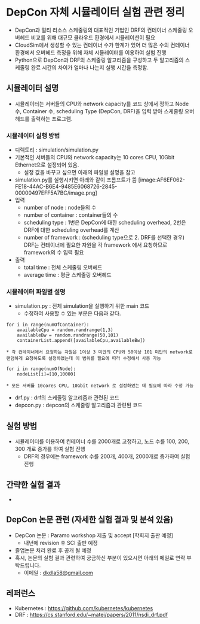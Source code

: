 # DepCon 자체 시뮬레이터 실험 관련 정리
* DepCon과 멀티 리소스 스케줄링의 대표적인 기법인 DRF의 컨테이너 스케줄링 오버헤드 비교를 위해 대규모 클라우드 환경에서 시뮬레이션이 필요
* CloudSim에서 생성할 수 있는 컨테이너 수가 한계가 있어 더 많은 수의 컨테이너 환경에서 오버헤드 측정을 위해 자체 시뮬레이터를 이용하여 실험 진행
* Python으로 DepCon과 DRF의 스케줄링 알고리즘을 구성하고 두 알고리즘의 스케줄링 완료 시간의 차이가 얼마나 나는지 실행 시간을 측정함.

## 시뮬레이터 설명
* 시뮬레이터는 서버들의 CPU와 network capacity를 코드 상에서 정하고 Node 수, Container 수, scheduling Type (DepCon, DRF)을 입력 받아 스케줄링 오버헤드를 출력하는 프로그램.

### 시뮬레이터 실행 방법
* 디렉토리 : simulation/simulation.py
* 기본적인 서버들의 CPU와 network capacity는 10 cores CPU, 10Gbit Ethernet으로 설정되어 있음.
	* 설정 값을 바꾸고 싶으면 아래의 파일별 설명을 참고
* simulation.py를 실행시키면 아래와 같이 프롬프트가 뜸
[image:AF6EF062-FE18-44AC-B6E4-9485E6068726-2845-00000497EFF5A7BC/image.png]
* 입력
	* number of node : node들의 수 
	* number of container : container들의 수
	* scheduling type : 1번은 DepCon에 대한 scheduling overhead, 2번은 DRF에 대한 scheduling overhead를 계산
	* number of framework : (scheduling type으로 2. DRF를 선택한 경우) DRF는 컨테이너에 필요한 자원을 각 framework 에서 요청하므로 framework의 수 입력 필요
* 출력
	* total time : 전체 스케줄링 오버헤드
	* average time : 평균 스케줄링 오버헤드

### 시뮬레이터 파일별 설명
* simulation.py : 전체 simulation을 실행하기 위한 main 코드
	* 수정하여 사용할 수 있는 부분은 다음과 같다. 
```
for i in range(numOfContainer):
    availableCpu = random.randrange(1,3)
    availableBw = random.randrange(50,101)
    containerList.append([availableCpu,availableBw])
```
	* 각 컨테이너에서 요청하는 자원은 1이상 3 미만의 CPU와 50이상 101 미만의 network로 랜덤하게 요청하도록 설정하였는데 이 범위를 필요에 따라 수정해서 사용 가능
	
```
for i in range(numOfNode):
	nodeList[i]=[10,10000]
```
	* 모든 서버를 10cores CPU, 10Gbit network 로 설정하였는 데 필요에 따라 수정 가능

* drf.py : drf의 스케줄링 알고리즘과 관련된 코드
* depcon.py : depcon의 스케줄링 알고리즘과 관련된 코드

## 실험 방법
* 시뮬레이터를 이용하여 컨테이너 수를 2000개로 고정하고, 노드 수를 100, 200, 300 개로 증가를 하여 실험 진행
	* DRF의 경우에는 framework 수를 200개, 400개, 2000개로 증가하여 실험 진행

## 간략한 실험 결과
* 

## DepCon 논문 관련 (자세한 실험 결과 및 분석 있음)
* DepCon 논문 : Paramo workshop 제출 및 accept [학회지 출판 예정]
	* 내년에 revision 후 SCI 출판 예정
* 졸업논문 처리 완료 후 공개 될 예정
* 혹시, 논문의 실험 결과 관련하여 궁금하신 부분이 있으시면 아래의 메일로 연락 부탁드립니다.
	* 이메일 : dkdla58@gmail.com 

## 레퍼런스
* Kubernetes : https://github.com/kubernetes/kubernetes
* DRF : https://cs.stanford.edu/~matei/papers/2011/nsdi_drf.pdf
